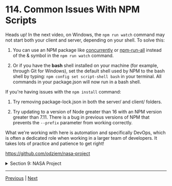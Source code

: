 # 114. Common Issues With NPM Scripts

Heads up! In the next video, on Windows, the `npm run watch` command may not start both your client and server, depending on your shell. To solve this:

1.  You can use an NPM package like [concurrently](https://www.npmjs.com/package/concurrently) or [npm-run-all](https://www.npmjs.com/package/npm-run-all) instead of the & symbol in the `npm run watch` command.

2.  Or if you have the **bash** shell installed on your machine (for example, through Git for Windows), set the default shell used by NPM to the bash shell by typing: `npm config set script-shell bash` in your terminal. All commands in your package.json will now run in a bash shell.

If you're having issues with the `npm install` command:

1.  Try removing package-lock.json in both the server/ and client/ folders.

1.  Try updating to a version of Node greater than 16 with an NPM version greater than 7.11. There is a bug in previous versions of NPM that prevents the `--prefix` parameter from working correctly.

What we're working with here is automation and specifically DevOps, which is often a dedicated role when working in a larger team of developers. It takes lots of practice and patience to get right!


https://github.com/odziem/nasa-project

<details>
  <summary> Section 9: NASA Project </summary>

  - [Codebase: nasa-project](../src/9_nasa-project)

</details>

---

[Previous](./113_Loading-Data-On-Startup.md) | [Next]()


